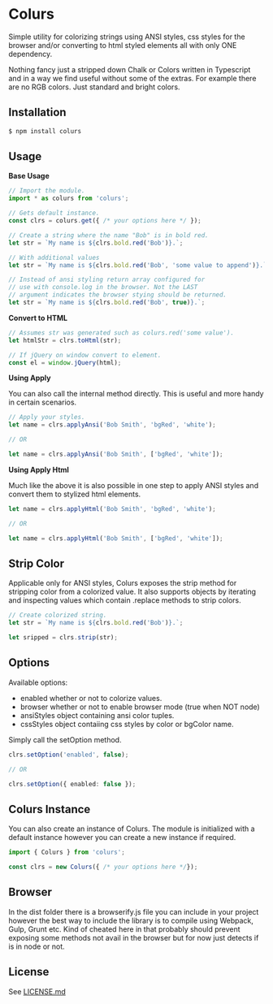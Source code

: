 # Colurs

Simple utility for colorizing strings using ANSI styles, css styles for the browser and/or converting to html styled elements all with only ONE dependency.

Nothing fancy just a stripped down Chalk or Colors written in Typescript and in a way we find useful without some of the extras. For example there are no RGB colors. Just standard and bright colors.

## Installation

```sh
$ npm install colurs
```

## Usage

**Base Usage**

```ts
// Import the module.
import * as colurs from 'colurs';

// Gets default instance.
const clrs = colurs.get({ /* your options here */ });

// Create a string where the name "Bob" is in bold red.
let str = `My name is ${clrs.bold.red('Bob')}.`;

// With additional values
let str = `My name is ${clrs.bold.red('Bob', 'some value to append')}.`;

// Instead of ansi styling return array configured for
// use with console.log in the browser. Not the LAST
// argument indicates the browser stying should be returned.
let str = `My name is ${clrs.bold.red('Bob', true)}.`;
```

**Convert to HTML**

```ts
// Assumes str was generated such as colurs.red('some value').
let htmlStr = clrs.toHtml(str);

// If jQuery on window convert to element.
const el = window.jQuery(html);
```

**Using Apply**

You can also call the internal method directly. This is useful and more handy in certain scenarios.

```ts
// Apply your styles.
let name = clrs.applyAnsi('Bob Smith', 'bgRed', 'white');

// OR

let name = clrs.applyAnsi('Bob Smith', ['bgRed', 'white']);
```

**Using Apply Html**

Much like the above it is also possible in one step to apply ANSI styles and convert them to stylized html elements.

```ts
let name = clrs.applyHtml('Bob Smith', 'bgRed', 'white');

// OR

let name = clrs.applyHtml('Bob Smith', ['bgRed', 'white']);
```

## Strip Color

Applicable only for ANSI styles, Colurs exposes the strip method for stripping color from a colorized value.
It also supports objects by iterating and inspecting values which contain .replace methods to strip colors.

```ts
// Create colorized string.
let str = `My name is ${clrs.bold.red('Bob')}.`;

let sripped = clrs.strip(str);
```

## Options

Available options:

- enabled whether or not to colorize values.
- browser whether or not to enable browser mode (true when NOT node)
- ansiStyles object containing ansi color tuples.
- cssStyles object contaiing css styles by color or bgColor name.

Simply call the setOption method.

```ts
clrs.setOption('enabled', false);

// OR

clrs.setOption({ enabled: false });
```

## Colurs Instance

You can also create an instance of Colurs. The module is initialized with a default instance
however you can create a new instance if required.

```ts
import { Colurs } from 'colurs';

const clrs = new Colurs({ /* your options here */});
```

## Browser

In the dist folder there is a browserify.js file you can include in your project however the best way to include the library is to compile using Webpack, Gulp, Grunt etc. Kind of cheated here in that probably should prevent exposing some methods not avail in the browser but for now just detects if is in node or not.

## License

See [LICENSE.md](License.md)



